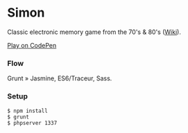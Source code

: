 # Simon

Classic electronic memory game from the 70's & 80's ([Wiki](http://en.wikipedia.org/wiki/Simon_%28game%29)).

[Play on CodePen](http://goo.gl/J7DBxK)

### Flow
Grunt » Jasmine, ES6/Traceur, Sass.

### Setup
    $ npm install
    $ grunt
    $ phpserver 1337
